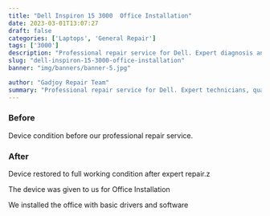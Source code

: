 ```yaml
---
title: "Dell Inspiron 15 3000  Office Installation"
date: 2023-03-01T13:07:27
draft: false
categories: ['Laptops', 'General Repair']
tags: ['3000']
description: "Professional repair service for Dell. Expert diagnosis and quality repairs in Bangalore."
slug: "dell-inspiron-15-3000-office-installation"
banner: "img/banners/banner-5.jpg"

author: "Gadjoy Repair Team"
summary: "Professional repair service for Dell. Expert technicians, quality parts, warranty included."
---
```


### Before

Device condition before our professional repair service.

### After

Device restored to full working condition after expert repair.z

The device was given to us for Office Installation

We installed the office with basic drivers and software